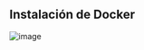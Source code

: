 ## Instalación de Docker ##
![image](https://github.com/AsdrubalCarbajosa/Servicios-de-Red-e-Internet/assets/91255302/8c78bff3-6ccd-4e58-a9b3-d0359edd7290)
